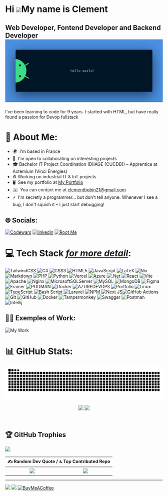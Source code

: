 # Hi ![](https://user-images.githubusercontent.com/18350557/176309783-0785949b-9127-417c-8b55-ab5a4333674e.gif)My name is Clement

Web Developer, Fontend Developer and Backend Developer
<img src="https://github.com/ClementBobin/ClementBobin/blob/main/banner.png" alt="Hello world">
------------------------------------------------------
I've been learning to code for 9 years. I started with HTML, but have really found a passion for Devop fullstack

# 💫 About Me:
*   🌍  I'm based in France
*   🤝  I'm open to collaborating on interesting projects
*   🎓 Bachelor IT Project Coordination (DIIAGE [CUCDB]) – Apprentice at Actemium (Vinci Energies)
*   ⚙️ Working on industrial IT & IoT projects
*   🖥️  See my portfolio at [My Portfolio](https://portfolio-clement.vercel.app)
*   ✉️  You can contact me at [clementbobin21@gmail.com](mailto:clementbobin21@gmail.com)
*   ⚡  I'm secretly a programmer... but don't tell anyone. Whenever I see a bug, I don't squish it – I just start debugging!


## 🌐 Socials:
[![Codewars](https://img.shields.io/badge/CodeWars-ClementBobin-pink?style=flat&logo=codewars&logoColor=white)](https://www.codewars.com/users/ClementBobin) [![linkedin](https://img.shields.io/badge/LinkedIn-Connect?style=flat-square&logo=linkedin)](www.linkedin.com/in/clément-bobin-958559293) [![Root Me](https://img.shields.io/badge/Root%20Me-blue?stylestyle=flat)]()

# 💻 Tech Stack *[for more detail](https://github.com/ClementBobin/ClementBobin/blob/main/Tech.md)*:

![TailwindCSS](https://img.shields.io/badge/tailwindcss-%2338B2AC.svg?style=flat&logo=tailwind-css&logoColor=white) ![C#](https://img.shields.io/badge/c%23-%23239120.svg?style=flat&logo=csharp&logoColor=white) ![CSS3](https://img.shields.io/badge/css3-%231572B6.svg?style=flat&logo=css3&logoColor=white) ![HTML5](https://img.shields.io/badge/html5-%23E34F26.svg?style=flat&logo=html5&logoColor=white) ![JavaScript](https://img.shields.io/badge/javascript-%23323330.svg?style=flat&logo=javascript&logoColor=%23F7DF1E) ![LaTeX](https://img.shields.io/badge/latex-%23008080.svg?style=flat&logo=latex&logoColor=white) ![Nix](https://img.shields.io/badge/NIX-5277C3.svg?style=flat&logo=NixOS&logoColor=white) ![Markdown](https://img.shields.io/badge/markdown-%23000000.svg?style=flat&logo=markdown&logoColor=white) ![PHP](https://img.shields.io/badge/php-%23777BB4.svg?style=flat&logo=php&logoColor=white) ![Python](https://img.shields.io/badge/python-3670A0?style=flat&logo=python&logoColor=ffdd54) ![Vercel](https://img.shields.io/badge/vercel-%23000000.svg?style=flat&logo=vercel&logoColor=white) ![Azure](https://img.shields.io/badge/azure-%230072C6.svg?style=flat&logo=microsoftazure&logoColor=white) ![.Net](https://img.shields.io/badge/.NET-5C2D91?style=flat&logo=.net&logoColor=white) ![React](https://img.shields.io/badge/react-%2320232a.svg?style=flat&logo=react&logoColor=%2361DAFB) ![Vite](https://img.shields.io/badge/vite-%23646CFF.svg?style=flat&logo=vite&logoColor=white) ![Apache](https://img.shields.io/badge/apache-%23D42029.svg?style=flat&logo=apache&logoColor=white) ![Nginx](https://img.shields.io/badge/nginx-%23009639.svg?style=flat&logo=nginx&logoColor=white) ![MicrosoftSQLServer](https://img.shields.io/badge/Microsoft%20SQL%20Server-CC2927?style=flat&logo=microsoft%20sql%20server&logoColor=white) ![MySQL](https://img.shields.io/badge/mysql-%2300000f.svg?style=flat&logo=mysql&logoColor=white) ![MongoDB](https://img.shields.io/badge/MongoDB-%234ea94b.svg?style=flat&logo=mongodb&logoColor=white) ![Figma](https://img.shields.io/badge/figma-%23F24E1E.svg?style=flat&logo=figma&logoColor=white) ![Framer](https://img.shields.io/badge/Framer-black?style=flat&logo=framer&logoColor=blue) ![PODMAN](https://img.shields.io/badge/podman-892CA0.svg?style=flat&logo=podman&logoColor=white) ![Docker](https://img.shields.io/badge/docker-%230db7ed.svg?style=flat&logo=docker&logoColor=white) ![AZUREDEVOPS](https://img.shields.io/badge/azuredevops-0078D7.svg?style=flat&logo=azuredevops&logoColor=white&color=%230078D7) ![Portfolio](https://img.shields.io/badge/Portfolio-%23000000.svg?style=flat&logo=firefox&logoColor=#FF7139) ![Linux](https://img.shields.io/badge/linux-%23F24E1E.svg?style=flat&logo=linux&logoColor=white)![TypeScript](https://img.shields.io/badge/typescript-%23007ACC.svg?style=plastic&logo=typescript&logoColor=white) ![Bash Script](https://img.shields.io/badge/bash_script-%23121011.svg?style=plastic&logo=gnu-bash&logoColor=white) ![Laravel](https://img.shields.io/badge/laravel-%23FF2D20.svg?style=plastic&logo=laravel&logoColor=white) ![NPM](https://img.shields.io/badge/NPM-%23CB3837.svg?style=plastic&logo=npm&logoColor=white) ![Next JS](https://img.shields.io/badge/Next-black?style=plastic&logo=next.js&logoColor=white)![GitHub Actions](https://img.shields.io/badge/github%20actions-%232671E5.svg?style=plastic&logo=githubactions&logoColor=white) ![Git](https://img.shields.io/badge/git-%23F05033.svg?style=plastic&logo=git&logoColor=white) ![GitHub](https://img.shields.io/badge/github-%23121011.svg?style=plastic&logo=github&logoColor=white) ![Docker](https://img.shields.io/badge/docker-%230db7ed.svg?style=plastic&logo=docker&logoColor=white) ![Tampermonkey](https://img.shields.io/badge/tampermonkey-%2300485B.svg?style=plastic&logo=tampermonkey&logoColor=white) ![Swagger](https://img.shields.io/badge/-Swagger-%23Clojure?style=plastic&logo=swagger&logoColor=white) ![Postman](https://img.shields.io/badge/Postman-FF6C37?style=plastic&logo=postman&logoColor=white) ![Intellij](https://img.shields.io/badge/Intellij%20Idea-000?logo=intellij-idea&style=plastic)

## 👨‍💻 Exemples of Work:
<img alt="My Work" src="work.gif" width="400" height="200" />

# 📊 GitHub Stats:
<img alt="snake eating my contributions" src="https://raw.githubusercontent.com/ClementBobin/ClementBobin/output/github-contribution-grid-snake.svg" />


<p align="center">
  <img src="https://github-readme-stats.vercel.app/api/top-langs/?username=ClementBobin&theme=react&hide_border=false&include_all_commits=true&count_private=true&layout=compact">
  <img src="https://github-readme-stats.vercel.app/api?username=ClementBobin&theme=react&hide_border=false&include_all_commits=true&count_private=true">
</p><br />   

## 🏆 GitHub Trophies
![](https://github-profile-trophy.vercel.app/?username=ClementBobin&theme=juicyfresh&no-frame=false&no-bg=false&margin-w=4)

<table>
  <tr>
    <th colspan="2">✍️ Random Dev Quote / 🔝 Top Contributed Repo</th>
  </tr>
  <tr>
   <th>
    <img src="https://quotes-github-readme.vercel.app/api?type=vetical&theme=tokyonight">
   </th>  
   <th>
     <img src="https://github-contributor-stats.vercel.app/api?username=ClementBobin&limit=5&theme=dark&combine_all_yearly_contributions=true">
   </th>
  </tr>
</table>


---
[![](https://visitcount.itsvg.in/api?id=ClementBobin&icon=5&color=8)](https://visitcount.itsvg.in)
<a href="https://www.github.com/ClementBobin" target="_blank" rel="noreferrer"><img src="https://img.shields.io/github/followers/ClementBobin?logo=github&style=for-the-badge&color=0891b2&labelColor=1c1917" /></a> [![BuyMeACoffee](https://img.shields.io/badge/Buy%20Me%20a%20Coffee-ffdd00?style=for-the-badge&logo=buy-me-a-coffee&logoColor=black)](https://buymeacoffee.com/ClementBobin)
 
